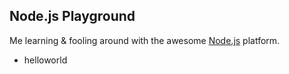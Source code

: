 ## Node.js Playground
Me learning & fooling around with the awesome [Node.js](http://nodejs.org/) platform.

  * helloworld